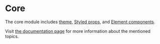 # Core

The core module includes [theme](https://cevadtokatli.github.io/smart-react-components/#/theme), [Styled props](https://cevadtokatli.github.io/smart-react-components/#/styled-props), and [Element components](https://cevadtokatli.github.io/smart-react-components/#/element).

Visit [the documentation page](https://cevadtokatli.github.io/smart-react-components) for more information about the mentioned topics.
